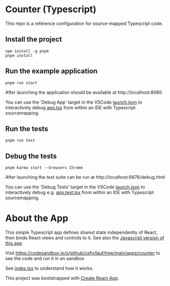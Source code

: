 # Counter (Typescript)

This repo is a reference configuration for source-mapped Typescript code.

## Install the project

```
npm install -g pnpm 
pnpm install
```

## Run the example application

```
pnpm run start
```

After launching the application should be available at http://localhost:8080

You can use the 'Debug App' target in the VSCode [launch.json](.vscode/launch.json) to interactively debug [app.tsx](./src/app.tsx) from within an IDE with Typescript sourcemapping.

## Run the tests


```
pnpm run test
```

## Debug the tests

```
pnpm karma start --browsers Chrome
```

After launching the test suite can be run at http://localhost:9876/debug.html

You can use the 'Debug Tests' target in the VSCode [launch.json](.vscode/launch.json) to interactively debug e.g. [app.test.tsx](./test/app.test.tsx) from within an IDE with Typescript sourcemapping.

# About the App

This simple Typescript app defines shared state independently of React, then binds React views and controls to it. See also the [Javascript version of this app](https://github.com/cefn/lauf/tree/main/apps/counter-js)

Visit https://codesandbox.io/s/github/cefn/lauf/tree/main/apps/counter to see the code and run it in an sandbox

See [index.tsx](https://github.com/cefn/lauf/tree/main/apps/counter/src/index.tsx) to understand how it works.

This project was bootstrapped with [Create React App](https://github.com/facebook/create-react-app).
